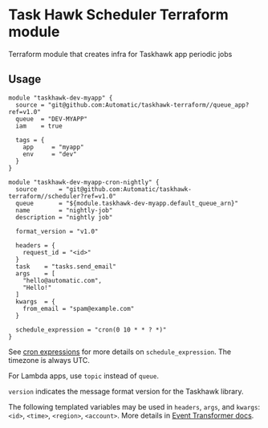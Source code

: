 Task Hawk Scheduler Terraform module
====================================

Terraform module that creates infra for Taskhawk app periodic jobs

Usage
-----
```hcl
module "taskhawk-dev-myapp" {
  source = "git@github.com:Automatic/taskhawk-terraform//queue_app?ref=v1.0"
  queue  = "DEV-MYAPP"
  iam    = true

  tags = {
    app     = "myapp"
    env     = "dev"
  }
}

module "taskhawk-dev-myapp-cron-nightly" {
  source      = "git@github.com:Automatic/taskhawk-terraform//scheduler?ref=v1.0"
  queue       = "${module.taskhawk-dev-myapp.default_queue_arn}"
  name        = "nightly-job"
  description = "nightly job"

  format_version = "v1.0"
  
  headers = {
    request_id = "<id>"
  }
  task    = "tasks.send_email"
  args    = [
    "hello@automatic.com",
    "Hello!"
  ]
  kwargs  = {
    from_email = "spam@example.com"
  }

  schedule_expression = "cron(0 10 * * ? *)"  
}
```

See [cron expressions](https://docs.aws.amazon.com/AmazonCloudWatch/latest/events/ScheduledEvents.html#CronExpressions) 
for more details on `schedule_expression`. The timezone is always UTC.

For Lambda apps, use `topic` instead of `queue`.

`version` indicates the message format version for the Taskhawk library.

The following templated variables may be used in `headers`, `args`, and `kwargs`:
`<id>`, `<time>`, `<region>`, `<account>`. More details in [Event Transformer docs](https://docs.aws.amazon.com/AmazonCloudWatch/latest/events/CloudWatch-Events-Input-Transformer-Tutorial.html).
